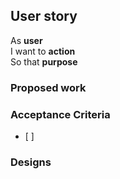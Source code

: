 ## User story

As **user**  
I want to **action**  
So that **purpose**

### Proposed work

### Acceptance Criteria

*    [ ] 

### Designs
